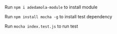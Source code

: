 Run `npm i adedamola-module` to install module

Run `npm install mocha -g` to install test dependency

Run `mocha index.test.js` to run test
